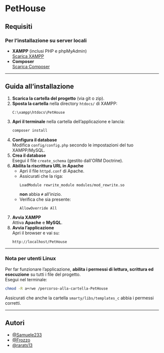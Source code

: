 # PetHouse

## Requisiti

### Per l’installazione su server locali

- **XAMPP** (inclusi PHP e phpMyAdmin)  
  [Scarica XAMPP](https://www.apachefriends.org/index.html)
- **Composer**  
  [Scarica Composer](https://getcomposer.org/)

---

## Guida all’installazione

1. **Scarica la cartella del progetto** (via git o zip).
2. **Sposta la cartella** nella directory `htdocs/` di XAMPP:
   ```
   C:\xampp\htdocs\PetHouse
   ```
3. **Apri il terminale** nella cartella dell’applicazione e lancia:
   ```bash
   composer install
   ```
4. **Configura il database**  
   Modifica `config/config.php` secondo le impostazioni del tuo XAMPP/MySQL.
5. **Crea il database**  
   Esegui il file `create_schema` (gestito dall'ORM Doctrine).
6. **Abilita la riscrittura URL in Apache**
   - Apri il file `httpd.conf` di Apache.
   - Assicurati che la riga:
     ```
     LoadModule rewrite_module modules/mod_rewrite.so
     ```
     **non** abbia `#` all’inizio.
   - Verifica che sia presente:
     ```
     AllowOverride All
     ```
7. **Avvia XAMPP**  
   Attiva **Apache** e **MySQL**.
8. **Avvia l’applicazione**  
   Apri il browser e vai su:
   ```
   http://localhost/PetHouse
   ```

---

### Nota per utenti Linux

Per far funzionare l’applicazione, **abilita i permessi di lettura, scrittura ed esecuzione** su tutti i file del progetto.  
Esegui nel terminale:
```bash
chmod -R a+rwe /percorso-alla-cartella-PetHouse
```
Assicurati che anche la cartella `smarty/libs/templates_c` abbia i permessi corretti.

---

## Autori

- [@Samuele233](https://github.com/Samuele233)
- [@Frozzo](https://github.com/Frozzo)
- [@rarats13](https://github.com/rarats13)